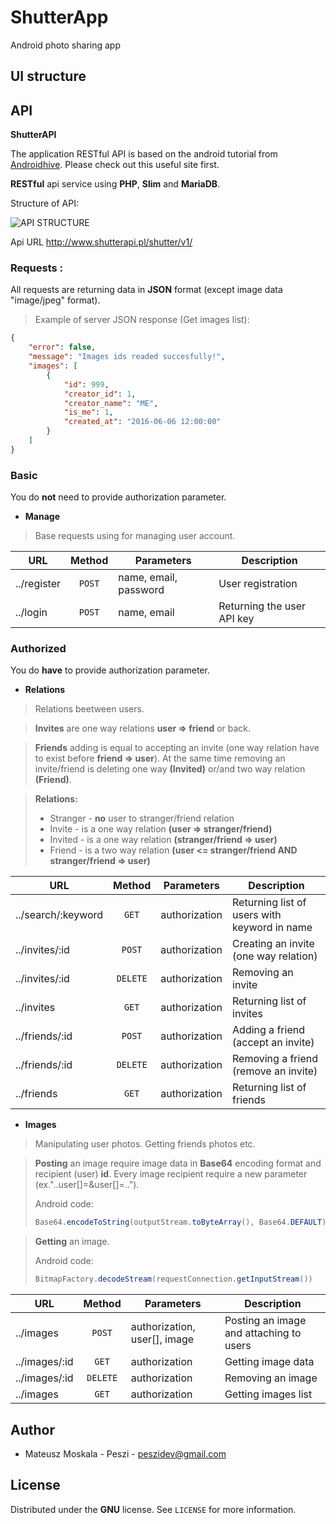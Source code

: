 # ShutterApp
Android photo sharing app

## UI structure

## API
**ShutterAPI**

The application RESTful API is based on the android tutorial from [Androidhive](https://www.androidhive.info/2015/03/android-hosting-php-mysql-restful-services-to-digitalocean/). 
Please check out this useful site first.

**RESTful** api service using **PHP**, **Slim** and **MariaDB**.

Structure of API:

![API STRUCTURE](http://shutterapp.pl/img/apiDialog.png)

Api URL http://www.shutterapi.pl/shutter/v1/

### Requests :

All requests are returning data in **JSON** format (except image data "image/jpeg" format). 
> Example of server JSON response (Get images list):
```json
{
	"error": false,
	"message": "Images ids readed succesfully!",
	"images": [
		{
			"id": 999,
			"creator_id": 1,
			"creator_name": "ME",
			"is_me": 1,
			"created_at": "2016-06-06 12:00:00"
		}
	]
}
 ```

### Basic

You do **not** need to provide authorization parameter.

- **Manage**

> Base requests using for managing user account. 

| URL           |	       Method |  	Parameters  |	 Description  |
| ------------- | :---: | ------------- | ------------- |
| ../register   | `POST`  | name, email, password | User registration  |
| ../login  | `POST`  | name, email  | Returning the user API key  |

### Authorized

You do **have** to provide authorization parameter.

- **Relations**

> Relations beetween users.

> **Invites**
> are one way relations **user => friend** or back.

> **Friends**
> adding is equal to accepting an invite (one way relation have to exist before **friend => user**).
> At the same time removing an invite/friend is deleting one way **(Invited)** or/and two way relation **(Friend)**.

> **Relations:**
> - Stranger - **no** user to stranger/friend relation
> - Invite - is a one way relation **(user => stranger/friend)**
> - Invited - is a one way relation **(stranger/friend => user)**
> - Friend - is a two way relation **(user <= stranger/friend AND stranger/friend => user)**

| URL           |	       Method |  	Parameters  |	 Description  |
| ------------- | :---: | ------------- | ------------- |
| ../search/:keyword   | `GET`  | authorization | Returning list of users with keyword in name  |
| ../invites/:id  | `POST`  | authorization | Creating an invite (one way relation)  |
| ../invites/:id  | `DELETE`  | authorization | Removing an invite |
| ../invites  | `GET`  | authorization | Returning list of invites |
| ../friends/:id  | `POST`  | authorization | Adding a friend (accept an invite)  |
| ../friends/:id  | `DELETE`  | authorization | Removing a friend (remove an invite)  |
| ../friends  | `GET`  | authorization | Returning list of friends |

- **Images**

> Manipulating user photos. Getting friends photos etc.

> **Posting**
> an image require image data in **Base64** encoding format and recipient (user) **id**.
> Every image recipient require a new parameter (ex."..user[]=<id>&user[]=<id2>..").<ENTER>
>
> Android code:
> ```java
> Base64.encodeToString(outputStream.toByteArray(), Base64.DEFAULT)
> ```

> **Getting**
> an image.
>
> Android code:
> ```java
> BitmapFactory.decodeStream(requestConnection.getInputStream())
> ```

| URL           |	       Method |  	Parameters  |	 Description  |
| ------------- | :---: | ------------- | ------------- |
| ../images   | `POST`  | authorization, user[], image | Posting an image and attaching to users |
| ../images/:id   | `GET`  | authorization | Getting image data |
| ../images/:id   | `DELETE`  | authorization | Removing an image |
| ../images   | `GET`  | authorization | Getting images list |

## Author
- Mateusz Moskala - Peszi - peszidev@gmail.com

## License

Distributed under the **GNU** license. See ``LICENSE`` for more information.


